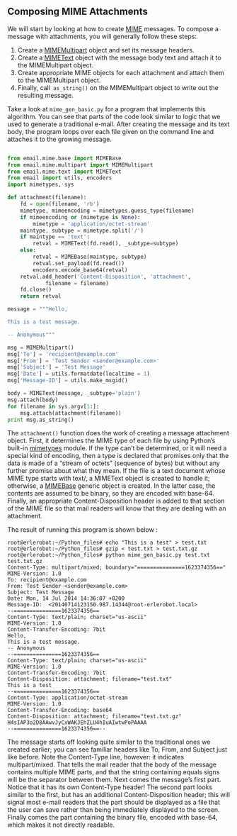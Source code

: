 ## Composing MIME Attachments

We will start by looking at how to create [MIME](https://docs.python.org/2/library/email.mime.html) messages. To compose a message with attachments, you
will generally follow these steps:

1. Create a [MIMEMultipart](https://docs.python.org/2/library/email.mime.html?highlight=mimemultipart#email.mime.multipart.MIMEMultipart) object and set its message headers.
2. Create a [MIMEText](https://docs.python.org/2/library/email.mime.html?highlight=imetext#email.mime.text.MIMEText) object with the message body text and attach it to the
MIMEMultipart object.
3. Create appropriate MIME objects for each attachment and attach them to the
MIMEMultipart object.
4. Finally, call` as_string()` on the MIMEMultipart object to write out the resulting message.

Take a look at `mime_gen_basic.py` for a program that implements this algorithm. You can see that parts of
the code look similar to logic that we used to generate a traditional e-mail. After creating the message
and its text body, the program loops over each file given on the command line and attaches it to the
growing message.
```python

from email.mime.base import MIMEBase
from email.mime.multipart import MIMEMultipart
from email.mime.text import MIMEText
from email import utils, encoders
import mimetypes, sys

def attachment(filename):
    fd = open(filename, 'rb')
    mimetype, mimeencoding = mimetypes.guess_type(filename)
    if mimeencoding or (mimetype is None):
        mimetype = 'application/octet-stream'
    maintype, subtype = mimetype.split('/')
    if maintype == 'text':
        retval = MIMEText(fd.read(), _subtype=subtype)
    else:
        retval = MIMEBase(maintype, subtype)
        retval.set_payload(fd.read())
        encoders.encode_base64(retval)
    retval.add_header('Content-Disposition', 'attachment',
            filename = filename)
    fd.close()
    return retval

message = """Hello,

This is a test message.

-- Anonymous"""

msg = MIMEMultipart()
msg['To'] = 'recipient@example.com'
msg['From'] = 'Test Sender <sender@example.com>'
msg['Subject'] = 'Test Message'
msg['Date'] = utils.formatdate(localtime = 1)
msg['Message-ID'] = utils.make_msgid()

body = MIMEText(message, _subtype='plain')
msg.attach(body)
for filename in sys.argv[1:]:
    msg.attach(attachment(filename))
print msg.as_string()
```
The `attachment()` function does the work of creating a message attachment object. First, it determines
the MIME type of each file by using Python’s built-in [mimetypes](https://docs.python.org/2/library/mimetypes.html?highlight=mimetypes) module. If the type can’t be determined, or
it will need a special kind of encoding, then a type is declared that promises only that the data is made of a
“stream of octets” (sequence of bytes) but without any further promise about what they mean.
If the file is a text document whose MIME type starts with text/, a MIMEText object is created to handle
it; otherwise, a [MIMEBase]((https://docs.python.org/2/library/email.mime.html?highlight=mimebase#email.mime.base.MIMEBase)) generic object is created. In the latter case, the contents are assumed to be binary,
so they are encoded with base-64. Finally, an appropriate Content-Disposition header is added to that
section of the MIME file so that mail readers will know that they are dealing with an attachment.

The result of running this program is shown below :
```
root@erlerobot:~/Python_files# echo "This is a test" > test.txt
root@erlerobot:~/Python_files# gzip < test.txt > test.txt.gz
root@erlerobot:~/Python_files# python mime_gen_basic.py test.txt test.txt.gz
Content-Type: multipart/mixed; boundary="===============1623374356=="
MIME-Version: 1.0
To: recipient@example.com
From: Test Sender <sender@example.com>
Subject: Test Message
Date: Mon, 14 Jul 2014 14:36:07 +0200
Message-ID:  <20140714123150.987.14344@root-erlerobot.local>
--===============1623374356==
Content-Type: text/plain; charset="us-ascii"
MIME-Version: 1.0
Content-Transfer-Encoding: 7bit
Hello,
This is a test message.
-- Anonymous
--===============1623374356==
Content-Type: text/plain; charset="us-ascii"
MIME-Version: 1.0
Content-Transfer-Encoding: 7bit
Content-Disposition: attachment; filename="test.txt"
This is a test
--===============1623374356==
Content-Type: application/octet-stream
MIME-Version: 1.0
Content-Transfer-Encoding: base64
Content-Disposition: attachment; filename="test.txt.gz"
H4sIAP3o2D8AAwvJyCxWAKJEhZLU4hIuAIwtwPoPAAAA
--===============1623374356==--

```

The message starts off looking quite similar to the traditional ones we created earlier; you can see
familiar headers like To, From, and Subject just like before. Note the Content-Type line, however: it
indicates multipart/mixed. That tells the mail reader that the body of the message contains multiple
MIME parts, and that the string containing equals signs will be the separator between them.
Next comes the message’s first part. Notice that it has its own Content-Type header! The second part
looks similar to the first, but has an additional Content-Disposition header; this will signal most e-mail
readers that the part should be displayed as a file that the user can save rather than being immediately
displayed to the screen. Finally comes the part containing the binary file, encoded with base-64, which
makes it not directly readable.









